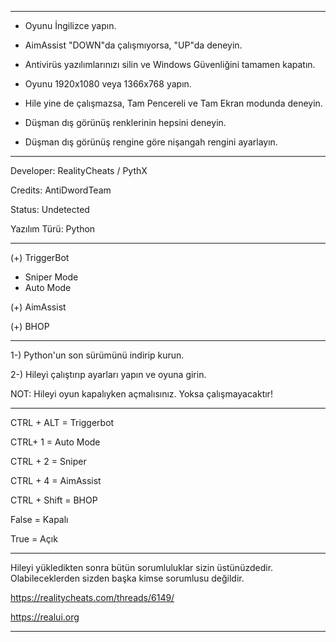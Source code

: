 ______________________________________________________________________________

- Oyunu İngilizce yapın.

- AimAssist "DOWN"da çalışmıyorsa, "UP"da deneyin.

- Antivirüs yazılımlarınızı silin ve Windows Güvenliğini tamamen kapatın.

- Oyunu 1920x1080 veya 1366x768 yapın.

- Hile yine de çalışmazsa, Tam Pencereli ve Tam Ekran modunda deneyin.

- Düşman dış görünüş renklerinin hepsini deneyin.

- Düşman dış görünüş rengine göre nişangah rengini ayarlayın.
_______________________________________________________________________________

Developer: RealityCheats / PythX

Credits: AntiDwordTeam

Status: Undetected

Yazılım Türü: Python
_______________________________________________________________________________

(+) TriggerBot
 -  Sniper Mode
 -  Auto Mode
 
(+) AimAssist

(+) BHOP
_______________________________________________________________________________

1-) Python'un son sürümünü indirip kurun.

2-) Hileyi çalıştırıp ayarları yapın ve oyuna girin.

NOT: Hileyi oyun kapalıyken açmalısınız. Yoksa çalışmayacaktır!
_______________________________________________________________________________

CTRL + ALT = Triggerbot

CTRL+ 1 = Auto Mode

CTRL + 2 = Sniper

CTRL + 4 = AimAssist

CTRL + Shift = BHOP

False = Kapalı

True = Açık
_______________________________________________________________________________

Hileyi yükledikten sonra bütün sorumluluklar sizin üstünüzdedir. Olabileceklerden sizden başka kimse sorumlusu değildir.

https://realitycheats.com/threads/6149/

https://realui.org
_______________________________________________________________________________
